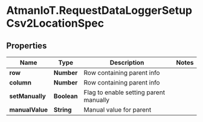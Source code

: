 # AtmanIoT.RequestDataLoggerSetupCsv2LocationSpec

## Properties

Name | Type | Description | Notes
------------ | ------------- | ------------- | -------------
**row** | **Number** | Row containing parent info | 
**column** | **Number** | Row containing parent info | 
**setManually** | **Boolean** | Flag to enable setting parent manually | 
**manualValue** | **String** | Manual value for parent | 



